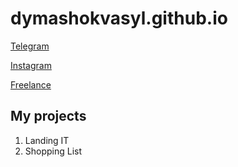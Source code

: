 # dymashokvasyl.github.io

<a href = "https://t.me/v_dymashok" target = "_blank">Telegram</a>

<a href = "https://www.instagram.com/v.dymashok/" target = "_blank">Instagram</a>

<a href = "https://freelancehunt.com/freelancer/V_Dymashok.html" target="_blank">Freelance </a>

<h2>My projects</h2>
  <ol>
    <li><a htef = "https://dymashokvasyl.github.io/Landing-IT/">Landing IT</a></li>
    <li><a htef = "https://dymashokvasyl.github.io/Shopping%20list/">Shopping List</a></li>

  </ol>
